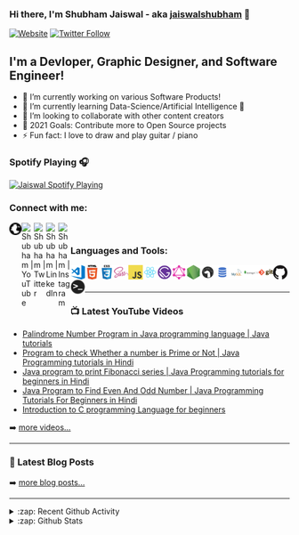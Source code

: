 ### Hi there, I'm Shubham Jaiswal - aka [jaiswalshubham][website] 👋

[![Website](https://img.shields.io/website?label=https://shubhamdev.vercel.app&style=for-the-badge&url=https%3A%2F%2Fcodestackr.com)](https://shubhamdev.vercel.app)
[![Twitter Follow](https://img.shields.io/twitter/follow/jaiswalshubhamm?color=1DA1F2&logo=twitter&style=for-the-badge)](https://twitter.com/jaiswalshubhamm)

## I'm a Devloper, Graphic Designer, and Software Engineer!

- 🔭 I’m currently working on various Software Products!
- 🌱 I’m currently learning Data-Science/Artificial Intelligence 🤖
- 👯 I’m looking to collaborate with other content creators
- 🥅 2021 Goals: Contribute more to Open Source projects
- ⚡ Fun fact: I love to draw and play guitar / piano


### Spotify Playing 🎧
[<img src="https://novatorem.jaiswalshubhamm.vercel.app/api/spotify-playing" alt="Jaiswal Spotify Playing" width="350" />](https://open.spotify.com/user/31r5jytg2wiu4sjfe7myna2xyvqzq)


### Connect with me:

[<img align="left" alt="shubhamdev.vercel.app" width="22px" src="https://raw.githubusercontent.com/iconic/open-iconic/master/svg/globe.svg" />][website]
[<img align="left" alt="Shubham | YouTube" width="22px" src="https://cdn.jsdelivr.net/npm/simple-icons@v3/icons/youtube.svg" />][youtube]
[<img align="left" alt="Shubham | Twitter" width="22px" src="https://cdn.jsdelivr.net/npm/simple-icons@v3/icons/twitter.svg" />][twitter]
[<img align="left" alt="Shubham | LinkedIn" width="22px" src="https://cdn.jsdelivr.net/npm/simple-icons@v3/icons/linkedin.svg" />][linkedin]
[<img align="left" alt="Shubham | Instagram" width="22px" src="https://cdn.jsdelivr.net/npm/simple-icons@v3/icons/instagram.svg" />][instagram]

<br />

### Languages and Tools:

[<img align="left" alt="Visual Studio Code" width="26px" src="https://raw.githubusercontent.com/github/explore/80688e429a7d4ef2fca1e82350fe8e3517d3494d/topics/visual-studio-code/visual-studio-code.png" />][website]
[<img align="left" alt="HTML5" width="26px" src="https://raw.githubusercontent.com/github/explore/80688e429a7d4ef2fca1e82350fe8e3517d3494d/topics/html/html.png" />][website]
[<img align="left" alt="CSS3" width="26px" src="https://raw.githubusercontent.com/github/explore/80688e429a7d4ef2fca1e82350fe8e3517d3494d/topics/css/css.png" />][website]
[<img align="left" alt="Sass" width="26px" src="https://raw.githubusercontent.com/github/explore/80688e429a7d4ef2fca1e82350fe8e3517d3494d/topics/sass/sass.png" />][website]
[<img align="left" alt="JavaScript" width="26px" src="https://raw.githubusercontent.com/github/explore/80688e429a7d4ef2fca1e82350fe8e3517d3494d/topics/javascript/javascript.png" />][website]
[<img align="left" alt="React" width="26px" src="https://raw.githubusercontent.com/github/explore/80688e429a7d4ef2fca1e82350fe8e3517d3494d/topics/react/react.png" />][website]
[<img align="left" alt="Gatsby" width="26px" src="https://raw.githubusercontent.com/github/explore/e94815998e4e0713912fed477a1f346ec04c3da2/topics/gatsby/gatsby.png" />][website]
[<img align="left" alt="GraphQL" width="26px" src="https://raw.githubusercontent.com/github/explore/80688e429a7d4ef2fca1e82350fe8e3517d3494d/topics/graphql/graphql.png" />][website]
[<img align="left" alt="Node.js" width="26px" src="https://raw.githubusercontent.com/github/explore/80688e429a7d4ef2fca1e82350fe8e3517d3494d/topics/nodejs/nodejs.png" />][website]
[<img align="left" alt="Deno" width="26px" src="https://raw.githubusercontent.com/github/explore/361e2821e2dea67711cde99c9c40ed357061cf27/topics/deno/deno.png" />][website]
[<img align="left" alt="SQL" width="26px" src="https://raw.githubusercontent.com/github/explore/80688e429a7d4ef2fca1e82350fe8e3517d3494d/topics/sql/sql.png" />][website]
[<img align="left" alt="MySQL" width="26px" src="https://raw.githubusercontent.com/github/explore/80688e429a7d4ef2fca1e82350fe8e3517d3494d/topics/mysql/mysql.png" />][website]
[<img align="left" alt="MongoDB" width="26px" src="https://raw.githubusercontent.com/github/explore/80688e429a7d4ef2fca1e82350fe8e3517d3494d/topics/mongodb/mongodb.png" />][website]
[<img align="left" alt="Git" width="26px" src="https://raw.githubusercontent.com/github/explore/80688e429a7d4ef2fca1e82350fe8e3517d3494d/topics/git/git.png" />][website]
[<img align="left" alt="GitHub" width="26px" src="https://raw.githubusercontent.com/github/explore/78df643247d429f6cc873026c0622819ad797942/topics/github/github.png" />][website]
[<img align="left" alt="Terminal" width="26px" src="https://raw.githubusercontent.com/github/explore/80688e429a7d4ef2fca1e82350fe8e3517d3494d/topics/terminal/terminal.png" />][website]

<br />
<br />

---

### 📺 Latest YouTube Videos

<!-- YOUTUBE:START -->
- [Palindrome Number Program in Java programming language | Java tutorials](https://www.youtube.com/watch?v=e6hH20fpr_I)
- [Program to check Whether a number is Prime or Not | Java Programming tutorials in Hindi](https://www.youtube.com/watch?v=75-Q3UVm2bs)
- [Java program to print Fibonacci series | Java Programming tutorials for beginners in Hindi](https://www.youtube.com/watch?v=Lw2qVcxlMd4)
- [Java Program  to Find Even And Odd Number | Java Programming Tutorials For Beginners in Hindi](https://www.youtube.com/watch?v=az0CPrxZpkI)
- [Introduction to C programming Language for beginners](https://www.youtube.com/watch?v=-ELIqyNlU7M)
<!-- YOUTUBE:END -->

➡️ [more videos...](https://www.youtube.com/channel/UC-MDUIvI7glq_85omt2aLjw/videos?view_as=subscriber)

---

### 📕 Latest Blog Posts

<!-- BLOG-POST-LIST:START -->
<!-- BLOG-POST-LIST:END -->

➡️ [more blog posts...](https://shubhamdev.vercel.app/)

---

<details>
  <summary>:zap: Recent Github Activity</summary>
  
<!--START_SECTION:activity-->
1. 🎉 Merged PR [#1](https://github.com/jaiswalshubhamm/PizzaDeliveryEcom/pull/1) in [jaiswalshubhamm/PizzaDeliveryEcom](https://github.com/jaiswalshubhamm/PizzaDeliveryEcom)
2. 💪 Opened PR [#1](https://github.com/jaiswalshubhamm/PizzaDeliveryEcom/pull/1) in [jaiswalshubhamm/PizzaDeliveryEcom](https://github.com/jaiswalshubhamm/PizzaDeliveryEcom)
<!--END_SECTION:activity-->

</details>

<details>
  <summary>:zap: Github Stats</summary>

  <img align="left" alt="Shubham's Github Stats" src="https://github-readme-stats.codestackr.vercel.app/api?username=jaiswalshubhamm&theme=dark&show_icons=true&hide_border=true" />

</details>

[website]: https://shubhamdev.vercel.app/
[twitter]: https://twitter.com/jaiswalshubhamm
[youtube]: https://youtube.com/
[instagram]: https://instagram.com/shivammania
[linkedin]: https://linkedin.com/in/jaiswalshubhamm
